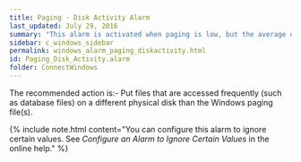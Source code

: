 ```yaml
---
title: Paging - Disk Activity Alarm
last_updated: July 29, 2016
summary: "This alarm is activated when paging is low, but the average disk activity on a paging file disk is high. This value is taken over a specific number of background collections."
sidebar: c_windows_sidebar
permalink: windows_alarm_paging_diskactivity.html
id: Paging_Disk_Activity.alarm
folder: ConnectWindows
---
```


The recommended action is:- Put files that are accessed frequently (such as database files) on a different physical disk than the Windows paging file(s).

{% include note.html content="You can configure this alarm to ignore certain values. See *Configure an Alarm to Ignore Certain Values* in the online help." %}
